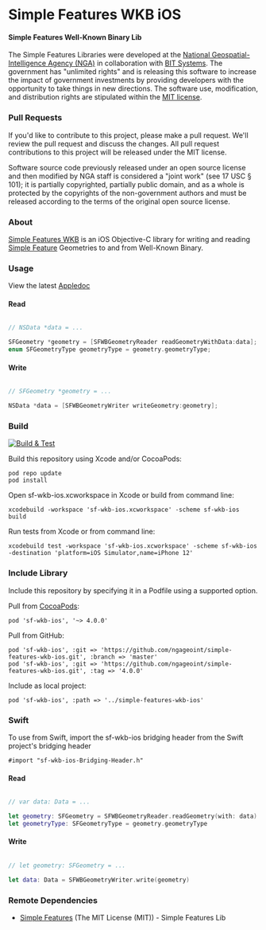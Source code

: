 # Simple Features WKB iOS

#### Simple Features Well-Known Binary Lib ####

The Simple Features Libraries were developed at the [National Geospatial-Intelligence Agency (NGA)](http://www.nga.mil/) in collaboration with [BIT Systems](https://www.caci.com/bit-systems/). The government has "unlimited rights" and is releasing this software to increase the impact of government investments by providing developers with the opportunity to take things in new directions. The software use, modification, and distribution rights are stipulated within the [MIT license](http://choosealicense.com/licenses/mit/).

### Pull Requests ###
If you'd like to contribute to this project, please make a pull request. We'll review the pull request and discuss the changes. All pull request contributions to this project will be released under the MIT license.

Software source code previously released under an open source license and then modified by NGA staff is considered a "joint work" (see 17 USC § 101); it is partially copyrighted, partially public domain, and as a whole is protected by the copyrights of the non-government authors and must be released according to the terms of the original open source license.

### About ###

[Simple Features WKB](http://ngageoint.github.io/simple-features-wkb-ios/) is an iOS Objective-C library for writing and reading [Simple Feature](https://github.com/ngageoint/simple-features-ios) Geometries to and from Well-Known Binary.

### Usage ###

View the latest [Appledoc](http://ngageoint.github.io/simple-features-wkb-ios/docs/api/)

#### Read ####

```objectivec

// NSData *data = ...

SFGeometry *geometry = [SFWBGeometryReader readGeometryWithData:data];
enum SFGeometryType geometryType = geometry.geometryType;

```

#### Write ####

```objectivec

// SFGeometry *geometry = ...

NSData *data = [SFWBGeometryWriter writeGeometry:geometry];

```

### Build ###

[![Build & Test](https://github.com/ngageoint/simple-features-wkb-ios/workflows/Build%20&%20Test/badge.svg)](https://github.com/ngageoint/simple-features-wkb-ios/actions/workflows/build-test.yml)

Build this repository using Xcode and/or CocoaPods:

    pod repo update
    pod install

Open sf-wkb-ios.xcworkspace in Xcode or build from command line:

    xcodebuild -workspace 'sf-wkb-ios.xcworkspace' -scheme sf-wkb-ios build

Run tests from Xcode or from command line:

    xcodebuild test -workspace 'sf-wkb-ios.xcworkspace' -scheme sf-wkb-ios -destination 'platform=iOS Simulator,name=iPhone 12'

### Include Library ###

Include this repository by specifying it in a Podfile using a supported option.

Pull from [CocoaPods](https://cocoapods.org/pods/sf-wkb-ios):

    pod 'sf-wkb-ios', '~> 4.0.0'

Pull from GitHub:

    pod 'sf-wkb-ios', :git => 'https://github.com/ngageoint/simple-features-wkb-ios.git', :branch => 'master'
    pod 'sf-wkb-ios', :git => 'https://github.com/ngageoint/simple-features-wkb-ios.git', :tag => '4.0.0'

Include as local project:

    pod 'sf-wkb-ios', :path => '../simple-features-wkb-ios'

### Swift ###

To use from Swift, import the sf-wkb-ios bridging header from the Swift project's bridging header

    #import "sf-wkb-ios-Bridging-Header.h"

#### Read ####

```swift

// var data: Data = ...

let geometry: SFGeometry = SFWBGeometryReader.readGeometry(with: data)
let geometryType: SFGeometryType = geometry.geometryType

```

#### Write ####

```swift

// let geometry: SFGeometry = ...

let data: Data = SFWBGeometryWriter.write(geometry)

```

### Remote Dependencies ###

* [Simple Features](https://github.com/ngageoint/simple-features-ios) (The MIT License (MIT)) - Simple Features Lib
